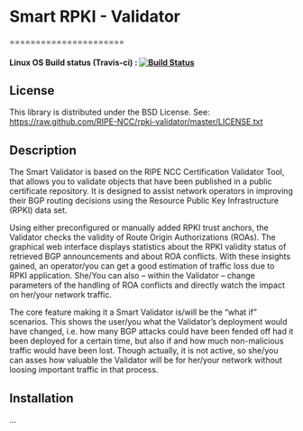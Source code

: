 # Smart RPKI - Validator 
======================


#### Linux OS Build status (Travis-ci) : [![Build Status](https://travis-ci.org/SmartValidator/SmartValidator.svg?branch=master)](https://travis-ci.org/SmartValidator/SmartValidator)

License
-------
This library is distributed under the BSD License.
See: https://raw.github.com/RIPE-NCC/rpki-validator/master/LICENSE.txt

Description
-----------

The Smart Validator is based on the RIPE NCC Certification Validator Tool, that allows you to validate objects that have been published in a public certificate repository.
It is designed to assist network operators in improving their BGP routing decisions using the Resource Public Key Infrastructure (RPKI) data set.

Using either preconfigured or manually added RPKI trust anchors, the Validator checks the validity of Route Origin Authorizations (ROAs).
The graphical web interface displays statistics about the RPKI validity status of retrieved BGP announcements and about ROA conflicts.
With these insights gained, an operator/you can get a good estimation of traffic loss due to RPKI application.
She/You can also – within the Validator – change parameters of the handling of ROA conflicts and directly watch the impact on her/your network traffic.

The core feature making it a Smart Validator is/will be the “what if” scenarios.
This shows the user/you what the Validator’s deployment would have changed, i.e. how many BGP attacks could have been fended off had it been deployed for a certain time, but also if and how much non-malicious traffic would have been lost.
Though actually, it is not active, so she/you can asses how valuable the Validator will be for her/your network without loosing important traffic in that process.

Installation
------------

...
